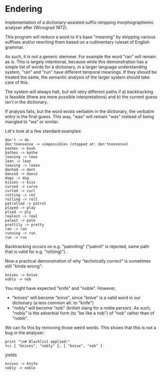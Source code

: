 # Endering

Implementation of a dictionary-assisted suffix-stripping morphographemic analyser after (Winograd 1972).

This program will reduce a word to it's base "meaning" by stripping various suffixes and/or rewriting them based on a rudimentary ruleset of English grammar.

As such, it is not a generic stemmer. For example the word "ran" will remain as is. This is largely intentional, because while this demonstration has a simple list of words for a dictionary, in a larger language understanding system, "ran" and "run" have different temporal meanings. If they should be treated the same, the semantic analysis of the larger system should take care of this.

The system will always halt, but will retry different paths if a) backtracking is feasible (there are more possible interpretations) and b) the current guess isn't in the dictionary.

If analysis fails, but the word exists verbatim in the dictionary, the verbatim entry is the final guess. This way, "was" will remain "was" instead of being mangled to "wa" or similar.

Let's look at a few standard examples:

```text
don't -> do
don'tnonsense -> <impossible> (stopped at: don'tnonsense)
bashes -> bash
bathes -> bathe
leaning -> lean
lean -> lean
leaving -> leave
dented -> dent
danced -> dance
dogs -> dog
kisses -> kiss
curved -> curve
curled -> curl
rotting -> rot
rolling -> roll
patrolled -> patrol
played -> play
plied -> ply
realest -> real
palest -> pale
prettily -> pretty
ran -> ran
running -> run
run -> run
```

Backtracking occurs on e.g. "patrolling" ("patroll" is rejected, same path that is valid for e.g. "roll(ing)").

Now a practical demonstration of why "technically correct" is sometimes still "kinda wrong":

```text
knives -> knive
nobly -> nob
```

You might have expected "knife" and "noble". However, 

- "knives" will become "knive", since "knive" is a valid word in our dictionary (a less common alt. to "knife")
- "nobly" will become "nob" (british slang for a noble person). As such, "nobly" is the adverbial form (to "be like a nob") of "nob" rather than of "noble".

We can fix this by removing those weird words. This shows that this is not a bug in the analyser:

```moon
print "\n# Blacklist applied:"
tcc { "knives", "nobly" }, { "knive", "nob" }
```

yields

```text
knives -> knife
nobly -> noble
```
